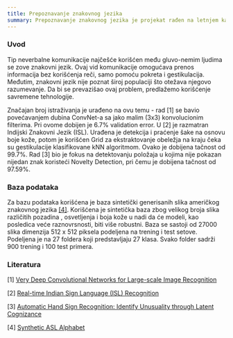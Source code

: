 ```yaml
---
title: Prepoznavanje znakovnog jezika
summary: Prepoznavanje znakovnog jezika je projekat rađen na letnjem kampu za stare polaznike 2022. godine od Zlate Stefanović i Vladana Bašića.
---
```


### Uvod

Tip neverbalne komunikacije najčešće korišćen među gluvo-nemim ljudima se zove znakovni jezik. Ovaj vid komunikacije omogućava prenos informacija bez korišćenja reči, samo pomoću pokreta i gestikulacija. Međutim, znakovni jezik nije poznat široj populaciji što otežava njegovo razumevanje. Da bi se prevazišao ovaj problem, predlažemo korišćenje savremene tehnologije.

Značajan broj istraživanja je urađeno na ovu temu - rad [1] se bavio povećavanjem dubina ConvNet-a sa jako malim (3x3) konvolucionim filterima. Pri ovome dobijen je 6.7% validation error. U [2] je razmatran Indijski Znakovni Jezik (ISL). Urađena je detekcija i praćenje šake na osnovu boje kože, potom je korišćen Grid za ekstraktovanje obeležja na kraju čeka su gestikulacije klasifikovane kNN algoritmom. Ovako je dobijena tačnost od 99.7%. Rad [3] bio je fokus na detektovanju položaja u kojima nije pokazan nijedan znak koristeći Novelty Detection, pri čemu je dobijena tačnost od 97.59%.


### Baza podataka

Za bazu podataka korišćena je baza sintetički generisanih slika američkog znakovnog jezika [[4]](kaggle.com/datasets/lexset/synthetic-asl-alphabet). Korišćena je sintetička baza zbog velikog broja slika različitih pozadina , osvetljenja i boja kože u nadi da će modeli, kao posledica veće raznovrsnosti, biti više robustni. Baza se sastoji od 27000 slika dimenzija 512 x 512 piksela podeljena na trening i test setove. Podeljena je na 27 foldera koji predstavljaju 27 klasa. Svako folder sadrži 900 trening i 100 test primera. 

### Literatura

[1] [Very Deep Convolutional Networks for Large-scale Image Recognition](http://arxiv.org/abs/1409.1556) 

[2] [Real-time Indian Sign Language (ISL) Recognition](https://arxiv.org/ftp/arxiv/papers/2108/2108.10970.pdf)

[3] [Automatic Hand Sign Recognition: Identify Unusuality through Latent Cognizance](https://arxiv.org/pdf/2110.15542.pdf)

[4] [Synthetic ASL Alphabet](kaggle.com/datasets/lexset/synthetic-asl-alphabet)
